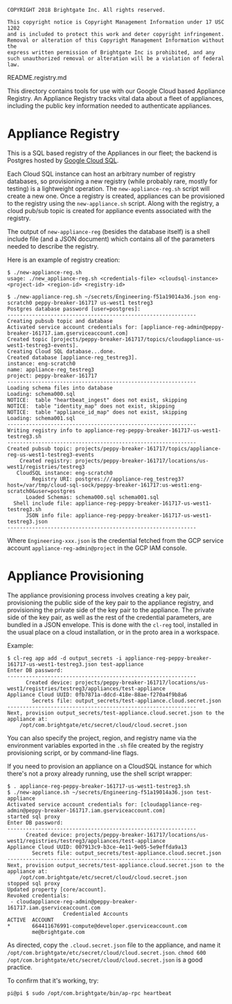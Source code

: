 ```
COPYRIGHT 2018 Brightgate Inc. All rights reserved.

This copyright notice is Copyright Management Information under 17 USC 1202
and is included to protect this work and deter copyright infringement.
Removal or alteration of this Copyright Management Information without the
express written permission of Brightgate Inc is prohibited, and any
such unauthorized removal or alteration will be a violation of federal law.
```

README.registry.md

This directory contains tools for use with our Google Cloud based Appliance
Registry.  An Appliance Registry tracks vital data about a fleet of appliances,
including the public key information needed to authenticate appliances.

# Appliance Registry

This is a SQL based registry of the Appliances in our fleet; the backend is
Postgres hosted by [Google Cloud SQL](https://cloud.google.com/sql/).

Each Cloud SQL instance can host an arbitrary number of registry databases, so
provisioning a new registry (while probably rare, mostly for testing) is a
lightweight operation. The `new-appliance-reg.sh` script will create a new one.
Once a registry is created, appliances can be provisioned to the
registry using the `new-appliance.sh` script.  Along with the registry, a cloud
pub/sub topic is created for appliance events associated with the registry.

The output of `new-appliance-reg` (besides the database itself) is a shell
include file (and a JSON document) which contains all of the parameters needed
to describe the registry.

Here is an example of registry creation:

```shell
$ ./new-appliance-reg.sh
usage: ./new_appliance-reg.sh <credentials-file> <cloudsql-instance> <project-id> <region-id> <registry-id>

$ ./new-appliance-reg.sh ~/secrets/Engineering-f51a19014a36.json eng-scratch0 peppy-breaker-161717 us-west1 testreg3
Postgres database password [user=postgres]:
-------------------------------------------------------------
Creating pubsub topic and database
Activated service account credentials for: [appliance-reg-admin@peppy-breaker-161717.iam.gserviceaccount.com]
Created topic [projects/peppy-breaker-161717/topics/cloudappliance-us-west1-testreg3-events].
Creating Cloud SQL database...done.
Created database [appliance-reg_testreg3].
instance: eng-scratch0
name: appliance-reg_testreg3
project: peppy-breaker-161717
-------------------------------------------------------------
Loading schema files into database
Loading: schema000.sql
NOTICE:  table "heartbeat_ingest" does not exist, skipping
NOTICE:  table "identity_map" does not exist, skipping
NOTICE:  table "appliance_id_map" does not exist, skipping
Loading: schema001.sql
-------------------------------------------------------------
Writing registry info to appliance-reg-peppy-breaker-161717-us-west1-testreg3.sh
-------------------------------------------------------------
Created pubsub topic: projects/peppy-breaker-161717/topics/appliance-reg-us-west1-testreg3-events
    Created registry: projects/peppy-breaker-161717/locations/us-west1/registries/testreg3
   CloudSQL instance: eng-scratch0
        Registry URI: postgres:///appliance-reg_testreg3?host=/var/tmp/cloud-sql-sock/peppy-breaker-161717:us-west1:eng-scratch0&user=postgres
      Loaded Schemas: schema000.sql schema001.sql
  Shell include file: appliance-reg-peppy-breaker-161717-us-west1-testreg3.sh
      JSON info file: appliance-reg-peppy-breaker-161717-us-west1-testreg3.json
-------------------------------------------------------------
```

Where `Engineering-xxx.json` is the credential fetched from the GCP service
account `appliance-reg-admin@project` in the GCP IAM console.

# Appliance Provisioning

The appliance provisioning process involves creating a key pair, provisioning
the public side of the key pair to the appliance registry, and provisioning the
private side of the key pair to the appliance.  The private side of the key
pair, as well as the rest of the credential parameters, are bundled in a JSON
envelope.  This is done with the `cl-reg` tool, installed in the usual place on
a cloud installation, or in the proto area in a workspace.

Example:

```shell
$ cl-reg app add -d output_secrets -i appliance-reg-peppy-breaker-161717-us-west1-testreg3.json test-appliance
Enter DB password:
-------------------------------------------------------------
      Created device: projects/peppy-breaker-161717/locations/us-west1/registries/testreg3/appliances/test-appliance
Appliance Cloud UUID: 0fb7871a-ddcd-418e-88ae-f270a4f9b8a6
        Secrets file: output_secrets/test-appliance.cloud.secret.json
-------------------------------------------------------------
Next, provision output_secrets/test-appliance.cloud.secret.json to the appliance at:
    /opt/com.brightgate/etc/secret/cloud/cloud.secret.json
```

You can also specify the project, region, and registry name via the environment
variables exported in the `.sh` file created by the registry provisioning
script, or by command-line flags.

If you need to provision an appliance on a CloudSQL instance for which there's
not a proxy already running, use the shell script wrapper:

```shell
$ . appliance-reg-peppy-breaker-161717-us-west1-testreg3.sh
$ ./new-appliance.sh ~/secrets/Engineering-f51a19014a36.json test-appliance
Activated service account credentials for: [cloudappliance-reg-admin@peppy-breaker-161717.iam.gserviceaccount.com]
started sql proxy
Enter DB password:
-------------------------------------------------------------
      Created device: projects/peppy-breaker-161717/locations/us-west1/registries/testreg3/appliances/test-appliance
Appliance Cloud UUID: 007913c9-b3ce-4e11-9e05-5e9effda9a13
        Secrets file: output_secrets/test-appliance.cloud.secret.json
-------------------------------------------------------------
Next, provision output_secrets/test-appliance.cloud.secret.json to the appliance at:
    /opt/com.brightgate/etc/secret/cloud/cloud.secret.json
stopped sql proxy
Updated property [core/account].
Revoked credentials:
 - cloudappliance-reg-admin@peppy-breaker-161717.iam.gserviceaccount.com
                  Credentialed Accounts
ACTIVE  ACCOUNT
*       664411676991-compute@developer.gserviceaccount.com
        me@brightgate.com
```

As directed, copy the `.cloud.secret.json` file to the appliance, and
name it `/opt/com.brightgate/etc/secret/cloud/cloud.secret.json`.
`chmod 600 /opt/com.brightgate/etc/secret/cloud/cloud.secret.json`
is a good practice.

To confirm that it's working, try:

```
pi@pi $ sudo /opt/com.brightgate/bin/ap-rpc heartbeat
```
